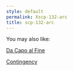 ```yaml
---
style: default
permalink: Xscp-132-arc
title: scp-132-arc
---
```

You may also like:

[Da Capo al Fine](http://scp-wiki.net/da-capo-al-fine)

[Contingency](http://scp-wiki.net/contingency)

